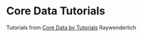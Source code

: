 # Core Data Tutorials
Tutorials from [Core Data by Tutorials](https://store.raywenderlich.com/products/core-data-by-tutorials) Raywenderlich
